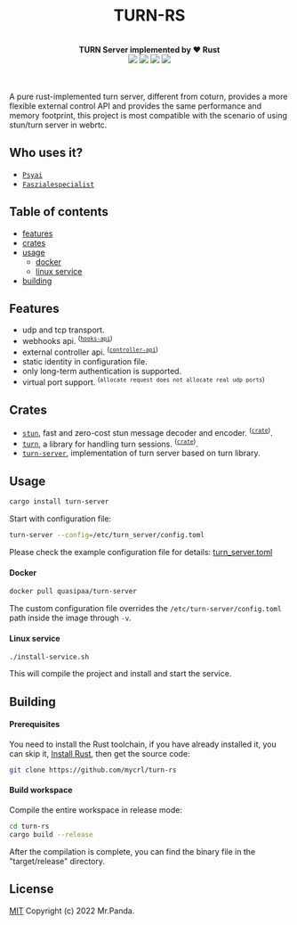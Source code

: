 <!--lint disable no-literal-urls-->
<div align="center">
  <h1>TURN-RS</h1>
</div>
<br/>
<div align="center">
  <strong>TURN Server implemented by ❤️ Rust</strong>
</div>
<div align="center">
  <img src="https://img.shields.io/github/actions/workflow/status/mycrl/turn-rs/cargo-test.yml?branch=main"/>
  <img src="https://img.shields.io/github/license/mycrl/turn-rs"/>
  <img src="https://img.shields.io/github/issues/mycrl/turn-rs"/>
  <img src="https://img.shields.io/github/stars/mycrl/turn-rs"/>
</div>
<br/>
<br/>

A pure rust-implemented turn server, different from coturn, provides a more flexible external control API and provides the same performance and memory footprint, this project is most compatible with the scenario of using stun/turn server in webrtc.


## Who uses it?

* [`Psyai`](https://psyai.com)
* [`Faszialespecialist`](https://faszialespecialist.com/)


## Table of contents

* [features](#features)
* [crates](#crates)
* [usage](#usage)
  * [docker](#docker)  
  * [linux service](#linux-service)
* [building](#building)


## Features

- udp and tcp transport.
- webhooks api. <sup>([`hooks-api`])</sup>
- external controller api. <sup>([`controller-api`])</sup>
- static identity in configuration file.
- only long-term authentication is supported.
- virtual port support. <sup>(`allocate request does not allocate real udp ports`)</sup>

[`controller-api`]: https://github.com/mycrl/turn-rs/wiki/Controller-API-Reference
[`hooks-api`]: https://github.com/mycrl/turn-rs/wiki/Hooks-API-Reference

## Crates

* [`stun`], fast and zero-cost stun message decoder and encoder. <sup>([`crate`](https://crates.io/crates/faster-stun))</sup>.
* [`turn`], a library for handling turn sessions. <sup>([`crate`](https://crates.io/crates/turn-rs))</sup>.
* [`turn-server`], implementation of turn server based on turn library.

[`stun`]: https://github.com/mycrl/turn-rs/tree/main/stun
[`turn`]: https://github.com/mycrl/turn-rs/tree/main/turn
[`turn-server`]: https://github.com/mycrl/turn-rs/tree/main/turn-server


## Usage

```bash
cargo install turn-server
```

Start with configuration file:

```bash
turn-server --config=/etc/turn_server/config.toml
```

Please check the example configuration file for details: [turn_server.toml](./turn_server.toml)


#### Docker

```bash
docker pull quasipaa/turn-server
```
The custom configuration file overrides the `/etc/turn-server/config.toml` path inside the image through `-v`.

#### Linux service

```
./install-service.sh
```

This will compile the project and install and start the service.


## Building

#### Prerequisites

You need to install the Rust toolchain, if you have already installed it, you can skip it, [Install Rust](https://www.rust-lang.org/tools/install), then get the source code:

```bash
git clone https://github.com/mycrl/turn-rs
```

#### Build workspace

Compile the entire workspace in release mode:

```bash
cd turn-rs
cargo build --release
```

After the compilation is complete, you can find the binary file in the "target/release" directory.


## License

[MIT](./LICENSE)
Copyright (c) 2022 Mr.Panda.
